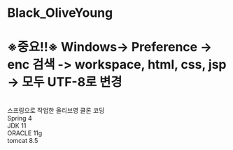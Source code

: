 
# Black_OliveYoung
# ※중요!!※ Windows-> Preference -> enc 검색 -> workspace, html, css, jsp -> 모두 UTF-8로 변경
<br>
스프링으로 작업한 올리브영 클론 코딩<br>
Spring 4<br>
JDK 11<br>
ORACLE 11g<br>
tomcat 8.5<br>

